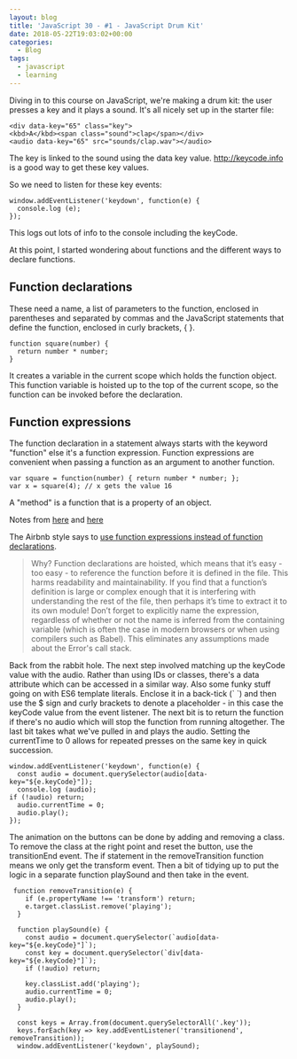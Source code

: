```yaml
---
layout: blog
title: 'JavaScript 30 - #1 - JavaScript Drum Kit'
date: 2018-05-22T19:03:02+00:00
categories:
  - Blog
tags:
  - javascript
  - learning
---
```

Diving in to this course on JavaScript, we're making a drum kit: the user presses a key and it plays a sound. It's all nicely set up in the starter file:

```
<div data-key="65" class="key">
<kbd>A</kbd><span class="sound">clap</span></div>
<audio data-key="65" src="sounds/clap.wav"></audio>
```

The key is linked to the sound using the data key value. <http://keycode.info> is a good way to get these key values.

So we need to listen for these key events:

```
window.addEventListener('keydown', function(e) {
  console.log (e);
});
```

This logs out lots of info to the console including the keyCode.

At this point, I started wondering about functions and the different ways to declare functions.

## Function declarations

These need a name, a list of parameters to the function, enclosed in parentheses and separated by commas and the JavaScript statements that define the function, enclosed in curly brackets, { }.

```
function square(number) {
  return number * number;
}
```

It creates a variable in the current scope which holds the function object. This function variable is hoisted up to the top of the current scope, so the function can be invoked before the declaration.

## Function expressions

The function declaration in a statement always starts with the keyword "function" else it's a function expression.  Function expressions are convenient when passing a function as an argument to another function.

```
var square = function(number) { return number * number; };
var x = square(4); // x gets the value 16
```

A "method" is a function that is a property of an object.

Notes from [here](https://dmitripavlutin.com/6-ways-to-declare-javascript-functions/#1functiondeclaration) and [here](https://developer.mozilla.org/en-US/docs/Web/JavaScript/Guide/Functions)

The Airbnb style says to [use function expressions instead of function declarations](https://github.com/airbnb/javascript#functions).

> Why? Function declarations are hoisted, which means that it’s easy - too easy - to reference the function before it is defined in the file. This harms readability and maintainability. If you find that a function’s definition is large or complex enough that it is interfering with understanding the rest of the file, then perhaps it’s time to extract it to its own module! Don’t forget to explicitly name the expression, regardless of whether or not the name is inferred from the containing variable (which is often the case in modern browsers or when using compilers such as Babel). This eliminates any assumptions made about the Error's call stack.

Back from the rabbit hole. The next step involved matching up the keyCode value with the audio. Rather than using IDs or classes, there's a data attribute which can be accessed in a similar way. Also some funky stuff going on with ES6 template literals. Enclose it in a back-tick (\` \`) and then use the $ sign and curly brackets to denote a placeholder - in this case the keyCode value from the event listener. The next bit is to return the function if there's no audio which will stop the function from running altogether. The last bit takes what we've pulled in and plays the audio. Setting the currentTime to 0 allows for repeated presses on the same key in quick succession.

```
window.addEventListener('keydown', function(e) {
  const audio = document.querySelector(audio[data-key="${e.keyCode}"]);
  console.log (audio);
if (!audio) return;
  audio.currentTime = 0;
  audio.play();
});
```

The animation on the buttons can be done by adding and removing a class. To remove the class at the right point and reset the button, use the transitionEnd event. The if statement in the removeTransition function means we only get the transform event. Then a bit of tidying up to put the logic in a separate function playSound and then take in the event.

```
 function removeTransition(e) {
    if (e.propertyName !== 'transform') return;
    e.target.classList.remove('playing');
  }

  function playSound(e) {
    const audio = document.querySelector(`audio[data-key="${e.keyCode}"]`);
    const key = document.querySelector(`div[data-key="${e.keyCode}"]`);
    if (!audio) return;

    key.classList.add('playing');
    audio.currentTime = 0;
    audio.play();
  }

  const keys = Array.from(document.querySelectorAll('.key'));
  keys.forEach(key => key.addEventListener('transitionend', removeTransition));
  window.addEventListener('keydown', playSound);
```

